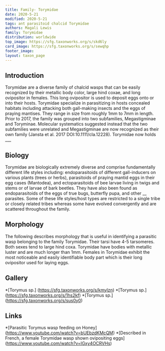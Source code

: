 ```yaml
---
title: Family- Torymidae
date: 2020-5-21
modified: 2020-5-21
tags: ant parasitoid chalcid Torymidae
authors: Magali Lewis
family: Torymidae
distribution: worldwide 
top_image: https://sfg.taxonworks.org/s/skd6ly
card_image: https://sfg.taxonworks.org/s/sewqhp
footer_image: 
layout: taxon_page
---
```


## Introduction

Torymidae are a diverse family of chalcid wasps that can be easily recognized by their metallic body color, large hind coxae, and long ovipositor in females. This long ovipositor is used to deposit eggs onto or into their hosts. Torymidae specialize in parasitizing in hosts concealed habitats including attacking both gall-making insects and the eggs of praying mantises. They range in size from roughly 1mm to 7mm in length. Prior to 2017, the family was grouped into two subfamilies, Megastigminae and Toryminae. Molecular systematics suggested instead that the two subfamilies were unrelated and Megastigminae are now recognized as their own family (Jansta et al. 2017 DOI:10.1111/cla.12228). Torymidae now holds ___

## Biology

Torymidae are biologically extremely diverse and comprise fundamentally different life styles including: endoparasitoids of different gall-inducers on various plants (trees or herbs), parasitoids of praying mantid eggs in their egg cases (Mantodea), and ectoparasitoids of bee larvae living in twigs and stems or of larvae of bark beetles. They have also been found as endoparasitoids of the eggs of true bugs, butterfly pupa, and other __ parasites. Some of these life styles/host types are restricted to a single tribe or closely related tribes whereas some have evolved convergently and are scattered throughout the family.

 
## Morphology

The following describes morphology that is useful in identifying a parasitic wasp belonging to the family Torymidae. Their tarsi have 4-5 tarsomeres. Both sexes tend to large hind coxa. Torymidae have bodies with metallic luster and are  much longer than 1mm. Females in Torymidae exhibit the most noticeable and easily identifiable body part which is their long ovipositor used for laying eggs.

## Gallery

*[Torymus sp.] (https://sfg.taxonworks.org/s/kmylzn)
*[Torymus sp.] (https://sfg.taxonworks.org/s/1hs2kf)
*[Torymus sp.] (https://sfg.taxonworks.org/s/sus0y0)

## Links

*[Parasitic Torymus wasp feeding on Honey] (https://www.youtube.com/watch?v=bUEbzdKMcQM)
*[Described in French, a female Torymidae wasp shown ovipositing eggs] (https://www.youtube.com/watch?v=IGxy4OCRVHs)
